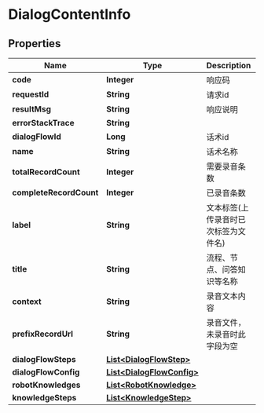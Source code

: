 

# DialogContentInfo

## Properties

Name | Type | Description | Notes
------------ | ------------- | ------------- | -------------
**code** | **Integer** | 响应码 |  [optional]
**requestId** | **String** | 请求id |  [optional]
**resultMsg** | **String** | 响应说明 |  [optional]
**errorStackTrace** | **String** |  |  [optional]
**dialogFlowId** | **Long** | 话术id |  [optional]
**name** | **String** | 话术名称 |  [optional]
**totalRecordCount** | **Integer** | 需要录音条数 |  [optional]
**completeRecordCount** | **Integer** | 已录音条数 |  [optional]
**label** | **String** | 文本标签(上传录音时已次标签为文件名) |  [optional]
**title** | **String** | 流程、节点、问答知识等名称 |  [optional]
**context** | **String** | 录音文本内容 |  [optional]
**prefixRecordUrl** | **String** | 录音文件，未录音时此字段为空 |  [optional]
**dialogFlowSteps** | [**List&lt;DialogFlowStep&gt;**](DialogFlowStep.md) |  |  [optional]
**dialogFlowConfig** | [**List&lt;DialogFlowConfig&gt;**](DialogFlowConfig.md) |  |  [optional]
**robotKnowledges** | [**List&lt;RobotKnowledge&gt;**](RobotKnowledge.md) |  |  [optional]
**knowledgeSteps** | [**List&lt;KnowledgeStep&gt;**](KnowledgeStep.md) |  |  [optional]



